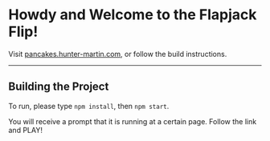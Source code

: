 # Howdy and Welcome to the Flapjack Flip!

Visit [pancakes.hunter-martin.com](pancakes.hunter-martin.com), or follow the build instructions.

***

## Building the Project
To run, please type `npm install`, then `npm start`.

You will receive a prompt that it is running at a certain page. Follow the link and PLAY!

